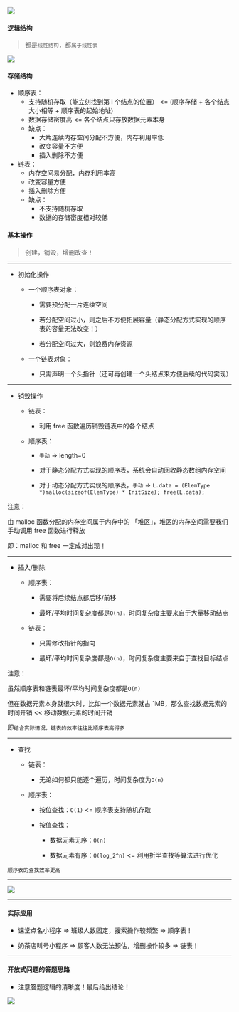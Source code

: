 <img src="https://gitee.com/pj-l/imgs-1/raw/master/screenShot/image-20211011110049160.png"></img>

#### 逻辑结构

> 都是`线性结构`，都`属于线性表`

<img src="https://gitee.com/pj-l/imgs-1/raw/master/screenShot/image-20211011111430054.png"></img>

#### 存储结构

- 顺序表：
  - 支持随机存取（能立刻找到第 i 个结点的位置） <= (顺序存储 + 各个结点大小相等 + 顺序表的起始地址)
  - 数据存储密度高 <= 各个结点只存放数据元素本身
  - 缺点：
    - 大片连续内存空间分配不方便，内存利用率低
    - 改变容量不方便
    - 插入删除不方便
- 链表：
  - 内存空间易分配，内存利用率高
  - 改变容量方便
  - 插入删除方便
  - 缺点：
    - 不支持随机存取
    - 数据的存储密度相对较低

#### 基本操作

> 创建，销毁，增删改查！

------

- 初始化操作

  - 一个顺序表对象：

    - 需要预分配一片连续空间

    - 若分配空间过小，则之后不方便拓展容量（静态分配方式实现的顺序表的容量无法改变！）

    - 若分配空间过大，则浪费内存资源

  - 一个链表对象：

    - 只需声明一个头指针（还可再创建一个头结点来方便后续的代码实现）

------

- 销毁操作

  - 链表：

    - 利用 free 函数遍历销毁链表中的各个结点

  - 顺序表：

    - `手动` => length=0

    - 对于静态分配方式实现的顺序表，系统会自动回收静态数组内存空间

    - 对于动态分配方式实现的顺序表，`手动` => `L.data = (ElemType *)malloc(sizeof(ElemType) * InitSize); free(L.data);`

注意：

  由 malloc 函数分配的内存空间属于内存中的 「堆区」，堆区的内存空间需要我们手动调用 free 函数进行释放

  即：malloc 和 free 一定成对出现！

------

- 插入/删除

  - 顺序表：

    - 需要将后续结点都后移/前移

    - 最坏/平均时间复杂度都是`O(n)`，时间复杂度主要来自于大量移动结点

  - 链表：

    - 只需修改指针的指向

    - 最坏/平均时间复杂度都是`O(n)`，时间复杂度主要来自于查找目标结点

注意：

  虽然顺序表和链表最坏/平均时间复杂度都是`O(n)`

  但在数据元素本身就很大时，比如一个数据元素就占 1MB，那么查找数据元素的时间开销 << 移动数据元素的时间开销

  即`结合实际情况，链表的效率往往比顺序表高得多`

------

- 查找

  - 链表：

    - 无论如何都只能逐个遍历，时间复杂度为`O(n)`

  - 顺序表：

    - 按位查找：`O(1)` <= 顺序表支持随机存取

    - 按值查找：

      - 数据元素无序：`O(n)`

      - 数据元素有序：`O(log_2^n)` <= 利用折半查找等算法进行优化

`顺序表的查找效率更高`

------

<img src="https://gitee.com/pj-l/imgs-1/raw/master/screenShot/image-20211011115610817.png"></img>

------

#### 实际应用

- 课堂点名小程序 => 班级人数固定，搜索操作较频繁 => 顺序表！

- 奶茶店叫号小程序 => 顾客人数无法预估，增删操作较多 => 链表！

------

#### 开放式问题的答题思路

- 注意答题逻辑的清晰度！最后给出结论！

<img src="https://gitee.com/pj-l/imgs-1/raw/master/screenShot/image-20211011120206682.png"></img>